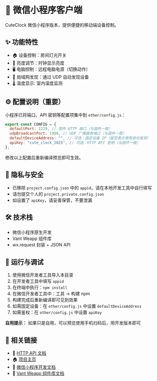 # 📱 微信小程序客户端

CuteClock 微信小程序版本，提供便捷的移动端设备控制。

## ✨ 功能特性

- 🏠 设备控制：房间灯光开关
- 🔆 亮度调节：时钟显示亮度
- 🖥️ 电脑控制：远程电脑电源（切换动作）
- 📡 局域网发现：通过 UDP 自动发现设备
- 🌡️ 温度显示: 室内温度监测

## ⚙️ 配置说明（重要）

小程序已将端口、API 密钥等配置项集中到 `other/config.js`：

```js
export const CONFIG = {
  defaultPort: 1229, // 固件 HTTP 端口（与固件一致）
  udpBroadcastPort: 1998, // UDP 广播接收端口（与固件一致）
  defaultDeviceAddress: "", // 可选：固定设备 IP（留空表示使用自动发现）
  apiKey: "cute_clock_2025", // 可选：HTTP API 密钥（与固件一致）
};
```

修改以上配置后重新编译预览即可生效。

## 🧹 隐私与安全

- 已移除 `project.config.json` 中的 `appid`，请在本地开发工具中自行填写
- 请勿提交个人的 `project.private.config.json`
- 如设置了 `apiKey`，请妥善保管，不要泄漏

## 🛠️ 技术栈

- 微信小程序原生开发
- Vant Weapp 组件库
- wx.request 封装 + JSON API

## 🚀 运行与调试

1. 使用微信开发者工具导入本目录
2. 在开发者工具中填写 `appid`
3. 在终端中执行：`npm install`
4. 在微信开发者工具中：工具 → 构建 npm
5. 构建完成后重新编译即可见到效果
6. 如需固定设备：在 `other/config.js` 中设置 `defaultDeviceAddress`
7. 如需鉴权：在 `other/config.js` 中设置 `apiKey`

**自用提示：** 如果只是自用，可以预览使用手机扫码后，用开发版本即可

## 🔗 相关链接

- 📖 [HTTP API 文档](../../docs/api-usage.md)
- 🏠 [项目主页](../../README.md)
- 📱 [微信小程序开发文档](https://developers.weixin.qq.com/miniprogram/dev/framework/)
- 🧩 [Vant Weapp 组件库文档](https://vant-ui.github.io/vant-weapp/#/quickstart)
